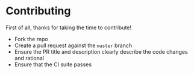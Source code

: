 # Contributing

First of all, thanks for taking the time to contribute!

- Fork the repo
- Create a pull request against the `master` branch
- Ensure the PR title and description clearly describe the code changes and rational
- Ensure that the CI suite passes
